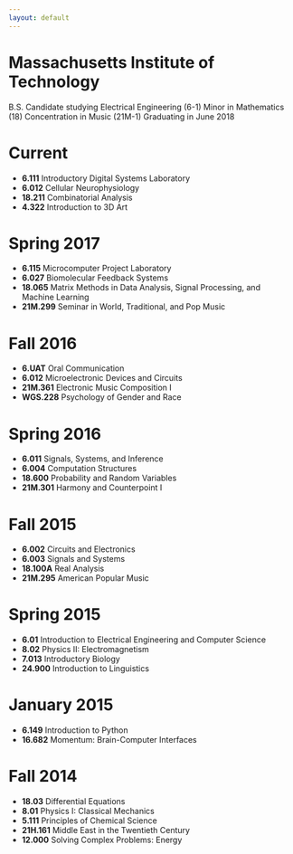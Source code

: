 ```yaml
---
layout: default
---
```


# [](#header-1)Massachusetts Institute of Technology
B.S. Candidate studying Electrical Engineering (6-1)
Minor in Mathematics (18)
Concentration in Music (21M-1)
Graduating in June 2018

# [](#header-2)Current
*   **6.111** Introductory Digital Systems Laboratory
*   **6.012** Cellular Neurophysiology
*   **18.211** Combinatorial Analysis
*   **4.322** Introduction to 3D Art

# [](#header-2)Spring 2017
*   **6.115** Microcomputer Project Laboratory
*   **6.027** Biomolecular Feedback Systems
*   **18.065** Matrix Methods in Data Analysis, Signal Processing, and Machine Learning
*   **21M.299** Seminar in World, Traditional, and Pop Music

# [](#header-2)Fall 2016
*   **6.UAT** Oral Communication
*   **6.012** Microelectronic Devices and Circuits
*   **21M.361** Electronic Music Composition I
*   **WGS.228** Psychology of Gender and Race

# [](#header-2)Spring 2016
*   **6.011** Signals, Systems, and Inference
*   **6.004** Computation Structures
*   **18.600** Probability and Random Variables
*   **21M.301** Harmony and Counterpoint I

# [](#header-2)Fall 2015
*   **6.002** Circuits and Electronics
*   **6.003** Signals and Systems
*   **18.100A** Real Analysis
*   **21M.295** American Popular Music

# [](#header-2)Spring 2015
*   **6.01** Introduction to Electrical Engineering and Computer Science
*   **8.02** Physics II: Electromagnetism
*   **7.013** Introductory Biology
*   **24.900** Introduction to Linguistics

# [](#header-2)January 2015
*   **6.149** Introduction to Python
*   **16.682** Momentum: Brain-Computer Interfaces

# [](#header-2)Fall 2014
*   **18.03** Differential Equations
*   **8.01** Physics I: Classical Mechanics
*   **5.111** Principles of Chemical Science
*   **21H.161** Middle East in the Twentieth Century
*   **12.000** Solving Complex Problems: Energy
